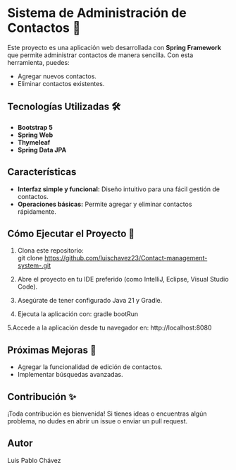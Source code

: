 # Sistema de Administración de Contactos 📇  

Este proyecto es una aplicación web desarrollada con **Spring Framework** que permite administrar contactos de manera sencilla. Con esta herramienta, puedes:  

- Agregar nuevos contactos.  
- Eliminar contactos existentes.  

## Tecnologías Utilizadas 🛠️  
- **Bootstrap 5**  
- **Spring Web**  
- **Thymeleaf** 
- **Spring Data JPA** 

## Características  
- **Interfaz simple y funcional:** Diseño intuitivo para una fácil gestión de contactos.  
- **Operaciones básicas:** Permite agregar y eliminar contactos rápidamente.  

## Cómo Ejecutar el Proyecto 🚀  
1. Clona este repositorio:  
     git clone https://github.com/luischavez23/Contact-management-system-.git
   
2. Abre el proyecto en tu IDE preferido (como IntelliJ, Eclipse, Visual Studio Code).
   
3. Asegúrate de tener configurado Java 21 y Gradle.

4. Ejecuta la aplicación con:
      gradle bootRun
   
5.Accede a la aplicación desde tu navegador en:
  http://localhost:8080
  
## Próximas Mejoras 🚧
- Agregar la funcionalidad de edición de contactos.
- Implementar búsquedas avanzadas.

## Contribución ✨
¡Toda contribución es bienvenida! Si tienes ideas o encuentras algún problema, no dudes en abrir un issue o enviar un pull request.

## Autor
Luis Pablo Chávez
